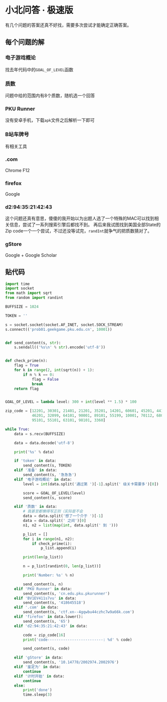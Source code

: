 # 小北问答 · 极速版

有几个问题的答案还真不好找，需要多次尝试才能确定正确答案。

## 每个问题的解

### 电子游戏概论
找去年代码中的`GOAL_OF_LEVEL`函数

### 质数
问题中给的范围内有8个质数，随机选一个回答

### PKU Runner
没有安卓手机，下载`apk`文件之后解析一下即可

### B站车牌号
有相关工具

### .com
Chrome F12

### firefox
Google

### d2:94:35:21:42:43
这个问题还真有意思，傻傻的我开始以为出题人选了一个特殊的MAC可以找到相关信息，尝试了一系列搜索引擎后都找不到。
再后来我试图找到美国全部State的Zip code一个一个尝试，不过还没等试完，`randInt`就争气的把质数猜对了。

### gStore
Google + Google Scholar

## 贴代码
```python
import time
import socket
from math import sqrt
from random import randint

BUFFSIZE = 1024

TOKEN = ''

s = socket.socket(socket.AF_INET, socket.SOCK_STREAM)
s.connect(('prob01.geekgame.pku.edu.cn', 10001))


def send_content(s, str):
    s.sendall(('%s\n' % str).encode('utf-8'))


def check_prime(n):
    flag = True
    for k in range(2, int(sqrt(n)) + 1):
        if n % k == 0:
            flag = False
            break
    return flag


GOAL_OF_LEVEL = lambda level: 300 + int(level ** 1.5) * 100

zip_code = [12201, 30301, 21401, 21201, 35201, 14201, 60601, 45201, 44101, 43085, 71953, 80002, 99701, 19019, 96801,
            46201, 32099, 64101, 90001, 89101, 55199, 10001, 70112, 68046, 85001, 15122, 84101, 94203, 92101, 94101,
            95101, 55101, 63101, 98101, 3360]

while True:
    data = s.recv(BUFFSIZE)

    data = data.decode('utf-8')

    print('%s' % data)

    if 'token' in data:
        send_content(s, TOKEN)
    elif '准备' in data:
        send_content(s, '急急急')
    elif '电子游戏概论' in data:
        level = int(data.split('通过第 ')[-1].split(' 级关卡需要多')[0])

        score = GOAL_OF_LEVEL(level)
        send_content(s, score)

    elif '质数' in data:
        # 我甚至都懒得写正则（实际是不会
        data = data.split('想了一个介于 ')[-1]
        data = data.split(' 之间')[0]
        n1, n2 = list(map(int, data.split(' 到 ')))

        p_list = []
        for i in range(n1, n2):
            if check_prime(i):
                p_list.append(i)

        print(len(p_list))

        n = p_list[randint(0, len(p_list))]

        print('Number: %s' % n)

        send_content(s, n)
    elif 'PKU Runner' in data:
        send_content(s, 'cn.edu.pku.pkurunner')
    elif 'BV1EV411s7vu' in data:
        send_content(s, '418645518')
    elif '.com' in data:
        send_content(s, 'ctf.xn--4gqwbu44czhc7w9a66k.com')
    elif 'firefox' in data.lower():
        send_content(s, '65')
    elif 'd2:94:35:21:42:43' in data:

        code = zip_code[16]
        print('code-------------------------: %d' % code)

        send_content(s, code)

    elif 'gStore' in data:
        send_content(s, '10.14778/2002974.2002976')
    elif '鉴定为' in data:
        continue
    elif '计时开始' in data:
        continue
    else:
        print('done')
        time.sleep(3)

```